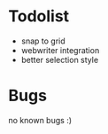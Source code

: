 # Todolist

- snap to grid
- webwriter integration
- better selection style

# Bugs

no known bugs :)
